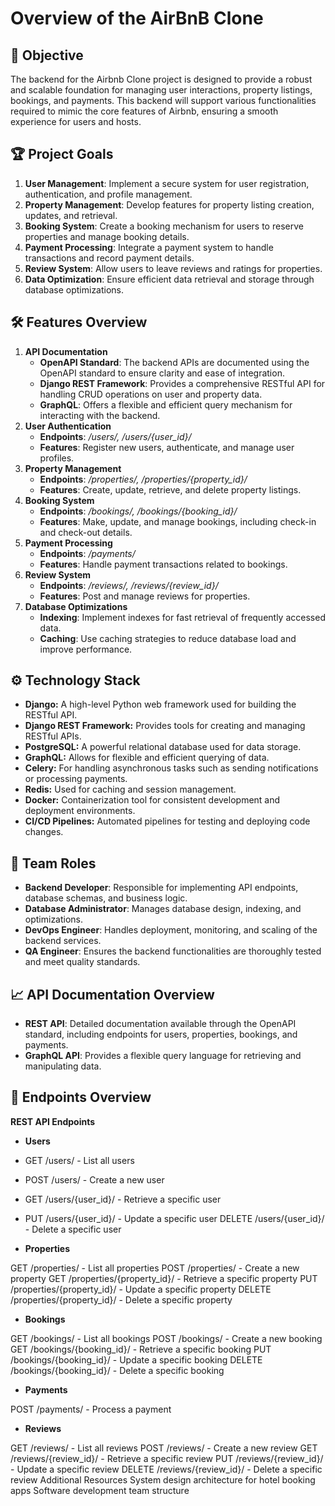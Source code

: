 # Overview of the AirBnB Clone
## 🚀  Objective
The backend for the Airbnb Clone project is designed to provide a robust and scalable foundation for managing user interactions, property listings, bookings, and payments. This backend will support various functionalities required to mimic the core features of Airbnb, ensuring a smooth experience for users and hosts.

## 🏆 Project Goals
1. **User Management**: Implement a secure system for user registration, authentication, and profile management.
2. **Property Management**: Develop features for property listing creation, updates, and retrieval.
3. **Booking System**: Create a booking mechanism for users to reserve properties and manage booking details.
4. **Payment Processing**: Integrate a payment system to handle transactions and record payment details.
5. **Review System**: Allow users to leave reviews and ratings for properties.
6. **Data Optimization**: Ensure efficient data retrieval and storage through database optimizations.

## 🛠️  Features Overview
1. **API Documentation**
    - **OpenAPI Standard**: The backend APIs are documented using the OpenAPI standard to ensure clarity and ease of integration.
    - **Django REST Framework**: Provides a comprehensive RESTful API for handling CRUD operations on user and property data.
    - **GraphQL**: Offers a flexible and efficient query mechanism for interacting with the backend.<br>
2. **User Authentication**
    - **Endpoints**: */users/, /users/{user_id}/*
    - **Features**: Register new users, authenticate, and manage user profiles.
3. **Property Management**
    - **Endpoints**: */properties/, /properties/{property_id}/*
    - **Features**: Create, update, retrieve, and delete property listings.
4. **Booking System**
    - **Endpoints**: */bookings/, /bookings/{booking_id}/*
    - **Features**: Make, update, and manage bookings, including check-in and check-out details.
5. **Payment Processing**
    - **Endpoints**: */payments/*
    - **Features**: Handle payment transactions related to bookings.
6. **Review System**
    - **Endpoints**: */reviews/, /reviews/{review_id}/*
    - **Features**: Post and manage reviews for properties.
7. **Database Optimizations**
    - **Indexing**: Implement indexes for fast retrieval of frequently accessed data.
    - **Caching**: Use caching strategies to reduce database load and improve performance.

 ## ⚙️ Technology Stack
  - **Django:** A high-level Python web framework used for building the RESTful API.<br>
  - **Django REST Framework:** Provides tools for creating and managing RESTful APIs.<br>
  - **PostgreSQL:** A powerful relational database used for data storage.<br>
  - **GraphQL:** Allows for flexible and efficient querying of data.<br>
  - **Celery:** For handling asynchronous tasks such as sending notifications or processing payments.<br>
  - **Redis:** Used for caching and session management.<br>
  - **Docker:** Containerization tool for consistent development and deployment environments.<br>
  - **CI/CD Pipelines:** Automated pipelines for testing and deploying code changes.<br>

## 👥 Team Roles
  - **Backend Developer**: Responsible for implementing API endpoints, database schemas, and business logic.
  - **Database Administrator**: Manages database design, indexing, and optimizations.
  - **DevOps Engineer**: Handles deployment, monitoring, and scaling of the backend services.
  - **QA Engineer**: Ensures the backend functionalities are thoroughly tested and meet quality standards.

## 📈 API Documentation Overview
   - **REST API**: Detailed documentation available through the OpenAPI standard, including endpoints for users, properties, bookings, and payments.
   - **GraphQL API**: Provides a flexible query language for retrieving and manipulating data.

## 📌 Endpoints Overview
**REST API Endpoints**
-  **Users**

  - GET /users/ - List all users
  - POST /users/ - Create a new user
  - GET /users/{user_id}/ - Retrieve a specific user
- PUT /users/{user_id}/ - Update a specific user
DELETE /users/{user_id}/ - Delete a specific user

-  **Properties**

GET /properties/ - List all properties
POST /properties/ - Create a new property
GET /properties/{property_id}/ - Retrieve a specific property
PUT /properties/{property_id}/ - Update a specific property
DELETE /properties/{property_id}/ - Delete a specific property

-  **Bookings**

GET /bookings/ - List all bookings
POST /bookings/ - Create a new booking
GET /bookings/{booking_id}/ - Retrieve a specific booking
PUT /bookings/{booking_id}/ - Update a specific booking
DELETE /bookings/{booking_id}/ - Delete a specific booking

-  **Payments**

POST /payments/ - Process a payment

-  **Reviews**

GET /reviews/ - List all reviews
POST /reviews/ - Create a new review
GET /reviews/{review_id}/ - Retrieve a specific review
PUT /reviews/{review_id}/ - Update a specific review
DELETE /reviews/{review_id}/ - Delete a specific review
Additional Resources
System design architecture for hotel booking apps
Software development team structure

